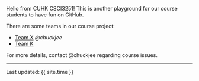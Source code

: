 Hello from CUHK CSCI3251! This is another playground for our course students to have fun on GitHub.

There are some teams in our course project:

* [Team X](https://csci3251-2020.github.io/project-team-x/ 'Team-X') _@chuckjee_
* [Team K](https://csci3251-2020.github.io/project-team-k/ 'Team-K')

For more details, contact @chuckjee regarding course issues.

---
Last updated: {{ site.time }}
